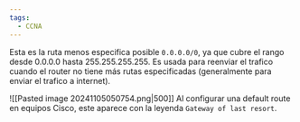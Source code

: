 ```yaml
---
tags:
  - CCNA
---
```

Esta es la ruta menos especifica posible `0.0.0.0/0`, ya que cubre el rango desde 0.0.0.0 hasta 255.255.255.255. Es usada para reenviar el trafico cuando el router no tiene más rutas especificadas (generalmente para enviar el trafico a internet).

![[Pasted image 20241105050754.png|500]]
Al configurar una default route en equipos Cisco, este aparece con la leyenda `Gateway of last resort`.

